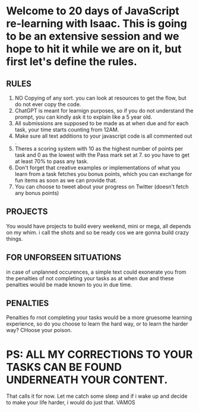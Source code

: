 # Welcome to 20 days of JavaScript re-learning with Isaac. This is going to be an extensive session and we hope to hit it while we are on it, but first let's define the rules.

## RULES
1. NO Copying of any sort. you can look at resources to get the flow, but do not ever copy the code.
2. ChatGPT is meant for learnign purposes, so if you do not understand the prompt, you can kindly ask it to explain like a 5 year old.
3. All submissions are supposed to be made as at when due and for each task, your time starts counting from 12AM.
4. Make sure all text additions to your javascript code is all commented out .
5. Theres a scoring system with 10 as the highest number of points per task and 0 as the lowest with the Pass mark set at 7. so you have to get at least 70% to pass any task.
6. Don't forget that creative examples or implementations of what you learn from a task fetches you bonus points, which you can exchange for fun items as soon as we can provide that.
7. You can choose to tweet about your progress on Twitter (doesn't fetch any bonus points)

## PROJECTS
You would have projects to build every weekend, mini or mega, all depends on my whim. i call the shots and so be ready cos we are gonna build crazy things.

## FOR UNFORSEEN SITUATIONS
in case of unplanned occurences, a simple text could exonerate you from the penalties of not completing your tasks as at when due and these penalties would be made known to you in due time.

## PENALTIES
Penalties fo rnot completing your tasks would be a more gruesome learning experience, so do you choose to learn the hard way, or to learn the harder way? CHoose your poison.

# PS: ALL MY CORRECTIONS TO YOUR TASKS CAN BE FOUND UNDERNEATH YOUR CONTENT.
That calls it for now. Let me catch some sleep and if i wake up and decide to make your life harder, i would do just that. 
VAMOS
